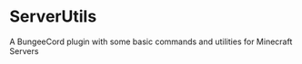 ServerUtils
===========

A BungeeCord plugin with some basic commands and utilities for Minecraft Servers
